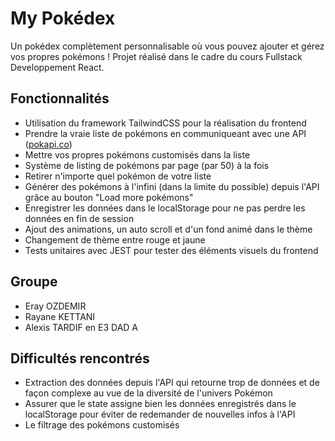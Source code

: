 # My Pokédex
Un pokédex complètement personnalisable où vous pouvez ajouter et gérez vos propres pokémons ! Projet réalisé dans le cadre du cours Fullstack Developpement React.

## Fonctionnalités
- Utilisation du framework TailwindCSS pour la réalisation du frontend
- Prendre la vraie liste de pokémons en communiqueant avec une API ([pokapi.co](https://pokeapi.co))
- Mettre vos propres pokémons customisés dans la liste
- Système de listing de pokémons par page (par 50) à la fois
- Retirer n'importe quel pokémon de votre liste
- Générer des pokémons à l'infini (dans la limite du possible) depuis l'API grâce au bouton "Load more pokémons"
- Enregistrer les données dans le localStorage pour ne pas perdre les données en fin de session
- Ajout des animations, un auto scroll et d'un fond animé dans le thème
- Changement de thème entre rouge et jaune
- Tests unitaires avec JEST pour tester des éléments visuels du frontend

## Groupe
- Eray OZDEMIR
- Rayane KETTANI
- Alexis TARDIF
en E3 DAD A

## Difficultés rencontrés
- Extraction des données depuis l'API qui retourne trop de données et de façon complexe au vue de la diversité de l'univers Pokémon
- Assurer que le state assigne bien les données enregistrés dans le localStorage pour éviter de redemander de nouvelles infos à l'API
- Le filtrage des pokémons customisés

